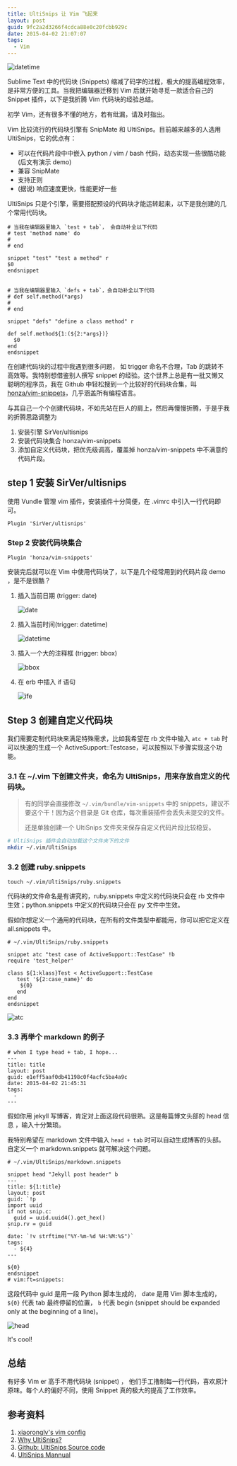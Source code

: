 ```yaml
---
title: UltiSnips 让 Vim 飞起来
layout: post
guid: 9fc2a2d3266f4cdca88e0c20fcbb929c
date: 2015-04-02 21:07:07
tags:
  - Vim
---
```


![datetime](/media/files/2015/2015-04-06-datetime.gif)

Sublime Text 中的代码块 (Snippets) 缩减了码字的过程，极大的提高编程效率，是非常方便的工具。当我把编辑器迁移到 Vim 后就开始寻觅一款适合自己的 Snippet 插件，以下是我折腾 Vim 代码块的经验总结。

初学 Vim，还有很多不懂的地方，若有纰漏，请及时指出。

Vim 比较流行的代码块引擎有 SnipMate 和 UltiSnips。目前越来越多的人选用 UltiSnips，它的优点有：

* 可以在代码片段中中嵌入 python / vim / bash  代码，动态实现一些很酷功能 (后文有演示 demo)
* 兼容 SnipMate
* 支持正则
* (据说) 响应速度更快，性能更好一些

UltiSnips 只是个引擎，需要搭配预设的代码块才能运转起来，以下是我创建的几个常用代码块。

```
# 当我在编辑器里输入 `test + tab`， 会自动补全以下代码
# test 'method name' do
#
# end

snippet "test" "test a method" r
$0
endsnippet


# 当我在编辑器里输入 `defs + tab`，会自动补全以下代码
# def self.method(*args)
#
# end

snippet "defs" "define a class method" r

def self.method${1:(${2:*args})}
  $0
end
endsnippet

```

在创建代码块的过程中我遇到很多问题， 如 trigger 命名不合理，Tab 的跳转不高效等。我特别想借鉴别人撰写 snippet 的经验。这个世界上总是有一批又懒又聪明的程序员，我在 Github 中轻松搜到一个比较好的代码块合集，叫 [honza/vim-snippets](https://github.com/honza/vim-snippets)，几乎涵盖所有编程语言。

与其自己一个个创建代码块，不如先站在巨人的肩上，然后再慢慢折腾，于是乎我的折腾思路调整为

1. 安装引擎 SirVer/ultisnips
2. 安装代码块集合 honza/vim-snippets
3. 添加自定义代码块，把优先级调高，覆盖掉 honza/vim-snippets 中不满意的代码片段。

## step 1 安装 SirVer/ultisnips

使用 Vundle 管理 vim 插件，安装插件十分简便，在 .vimrc 中引入一行代码即可。

```
Plugin 'SirVer/ultisnips'
```

### Step 2 安装代码块集合

```
Plugin 'honza/vim-snippets'
```

安装完后就可以在 Vim 中使用代码块了，以下是几个经常用到的代码片段 demo ，是不是很酷？


1. 插入当前日期 (trigger: date)

    ![date](/media/files/2015/2015-04-06-date.gif)

2. 插入当前时间(trigger: datetime)

    ![datetime](/media/files/2015/2015-04-06-datetime.gif)

3. 插入一个大的注释框 (trigger: bbox)

    ![bbox](/media/files/2015/2015-04-06-bbox.gif)

4. 在 erb 中插入 if 语句

    ![ife](/media/files/2015/2015-04-06-ife.gif)


##  Step 3 创建自定义代码块


我们需要定制代码块来满足特殊需求，比如我希望在 rb 文件中输入  `atc + tab` 时可以快速的生成一个 ActiveSupport::Testcase，可以按照以下步骤实现这个功能。

### 3.1 在 ~/.vim 下创建文件夹，命名为 UltiSnips，用来存放自定义的代码块。

> 有的同学会直接修改 `~/.vim/bundle/vim-snippets` 中的 snippets，建议不要这个干！因为这个目录是 Git 仓库，每次重装插件会丢失未提交的文件。
>
> 还是单独创建一个 UltiSnips 文件夹来保存自定义代码片段比较稳妥。

```bash
# UltiSnips 插件会自动加载这个文件夹下的文件
mkdir ~/.vim/UltiSnips
```

### 3.2 创建 ruby.snippets

```
touch ~/.vim/UltiSnips/ruby.snippets
```

代码块的文件命名是有讲究的，ruby.snippets 中定义的代码块只会在 rb 文件中生效；python.snippets 中定义的代码块只会在 py 文件中生效。

假如你想定义一个通用的代码块，在所有的文件类型中都能用，你可以把它定义在 all.snippets 中。

```
# ~/.vim/UltiSnips/ruby.snippets

snippet atc "test case of ActiveSupport::TestCase" !b
require 'test_helper'

class ${1:klass}Test < ActiveSupport::TestCase
   test '${2:case_name}' do
    ${0}
   end
end
endsnippet

```

![atc](/media/files/2015/2015-04-06-atc.gif)


### 3.3 再举个 markdown 的例子

```
# when I type head + tab, I hope...
---
title: title
layout: post
guid: e1eff5aaf0db41198c0f4acfc5ba4a9c
date: 2015-04-02 21:45:31
tags:
  -
---
```

假如你用 jekyll 写博客，肯定对上面这段代码很熟。这是每篇博文头部的 head 信息
，输入十分繁琐。

我特别希望在 markdown 文件中输入 `head + tab` 时可以自动生成博客的头部。 自定义一个 markdown.snippets 就可解决这个问题。

```
# ~/.vim/UltiSnips/markdown.snippets

snippet head "Jekyll post header" b
---
title: ${1:title}
layout: post
guid: `!p
import uuid
if not snip.c:
  guid = uuid.uuid4().get_hex()
snip.rv = guid
`
date: `!v strftime("%Y-%m-%d %H:%M:%S")`
tags:
  - ${4}
---

${0}
endsnippet
# vim:ft=snippets:
```

这段代码中 guid 是用一段 Python 脚本生成的， date 是用 Vim 脚本生成的，`${0}` 代表 tab 最终停留的位置， `b` 代表 begin (snippet should be expanded only at the beginning of a line)。

![head](/media/files/2015/2015-04-06-head.gif)

It's cool!


## 总结

有好多 Vim er 高手不用代码块 (snippet) ， 他们手工撸制每一行代码，喜欢原汁原味。每个人的偏好不同，使用 Snippet 真的极大的提高了工作效率。


## 参考资料

1. [xiaoronglv's vim config](https://github.com/xiaoronglv/dotfiles)
2. [Why UltiSnips?](http://fueledbylemons.com/blog/2011/07/27/why-ultisnips/#options)
3. [Github: UltiSnips Source code](https://github.com/SirVer/ultisnips)
4. [UltiSnips Mannual](https://github.com/SirVer/ultisnips/blob/master/doc/UltiSnips.txt)


